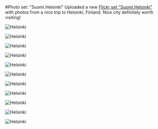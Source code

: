 #Photo set: "Suomi.Helsinki"
Uploaded a new [Flickr set "Suomi.Helsinki"](https://www.flickr.com/photos/tobiashenn/sets/72157648654964379/) with photos from a nice trip to Helsinki, Finland. Nice city definitely worth visiting!

![](https://farm8.staticflickr.com/7563/15681168422_a218228372_b.jpg "Helsinki")

![](https://farm4.staticflickr.com/3941/15059632054_5964aa6f25_b.jpg "Helsinki")

![](https://farm8.staticflickr.com/7558/15059624964_03634f3c73_b.jpg "Helsinki")

![](https://farm8.staticflickr.com/7556/15493673279_2be4e4e91e_b.jpg "Helsinki")

![](https://farm8.staticflickr.com/7489/15494361367_854c0b1520_b.jpg "Helsinki")

![](https://farm4.staticflickr.com/3942/15494179858_dea49f1144_b.jpg "Helsinki")

![](https://farm8.staticflickr.com/7531/15494159318_8082624fa7_b.jpg "Helsinki")

![](https://farm4.staticflickr.com/3946/15679537925_f6dcb27b94_b.jpg "Helsinki")

![](https://farm4.staticflickr.com/3953/15060181013_c864173696_b.jpg "Helsinki")

![](https://farm8.staticflickr.com/7549/15494194688_82692fcf00_b.jpg "Helsinki")

![](https://farm4.staticflickr.com/3945/15679562175_aef7a54bc4_b.jpg "Helsinki")